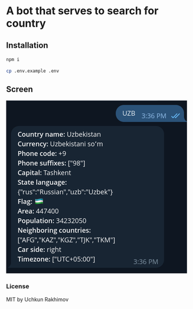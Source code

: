 # A bot that serves to search for country

## Installation

```sh
npm i
```

```sh
cp .env.example .env
```


## Screen

![Screen](./screen-result.png)


### License
MIT by Uchkun Rakhimov
